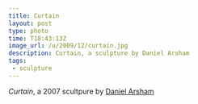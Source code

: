 ```yaml
---
title: Curtain
layout: post
type: photo
time: T18:43:13Z
image_url: /u/2009/12/curtain.jpg
description: Curtain, a sculpture by Daniel Arsham
tags:
 - sculpture
---
```


_Curtain_, a 2007 scultpure by [Daniel Arsham](http://www.danielarsham.com/index.php "Daniel Arsham")

